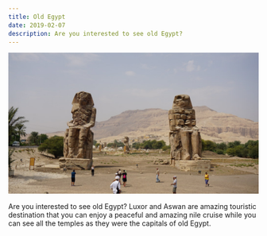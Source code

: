 ```yaml
---
title: Old Egypt
date: 2019-02-07
description: Are you interested to see old Egypt?
---
```


![Vintage Typewriter](img/1200/16x9/04.jpg)

Are you interested to see old Egypt?
Luxor and Aswan are amazing touristic destination that you can enjoy a peaceful and amazing nile cruise while you can see all the temples as they were the capitals of old Egypt.



